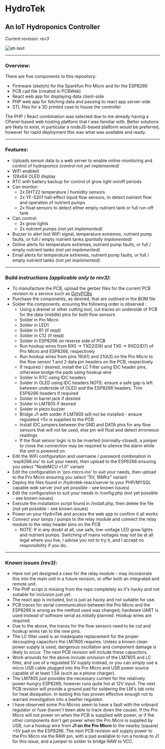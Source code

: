 # HydroTek
## An IoT Hydroponics Controller

*Current revision: rev3*

![alt-text](https://i.imgur.com/i79Ttwah.jpg "Image")

---

### Overview:

There are five components to this repository:
* Firmware (sketch) for the Sparkfun Pro Micro and for the ESP8266
* PCB cad file (created in PCBWeb)
* React web app for displaying data client-side
* PHP web app for fetching data and passing to react app server-side
* STL files for a 3D printed case to house the controller

The PHP / React combination was selected due to me already having a CPanel-based web hosting platform that I was familiar with. Better solutions are likely to exist, in particular a nodeJS-based platform would be preferred, however for rapid deployment this was what was available and ready.

---

### Features:

* Uploads sensor data to a web server to enable online monitoring and control of hydroponics *(control not yet implemented)*
* WiFi enabled
* 128x64 OLED display
* RTC with battery backup for control of grow light on/off periods
* Can monitor:
  * 2x DHT22 temperature / humidity sensors
  * 2x YF-S201 hall-effect liquid flow sensors, to detect nutrient flow and operation of nutrient pumps
  * 2x float sensors to detect either empty nutrient tank or full run-off tank
* Can control:
  * 2x grow lights
  * 2x nutrient pumps *(not yet implemented)*
* Buzzer to alert lost WiFi signal, temperature extremes, nutrient pump faults, or full / empty nutrient tanks *(partially implemented)*
* Online alerts for temperature extremes, nutrient pump faults, or full / empty nutrient tanks *(not yet implemented)*
* Email alerts for temperature extremes, nutrient pump faults, or full / empty nutrient tanks *(not yet implemented)*

---

### Build instructions *(applicable only to rev3)*:

* To manufacture the PCB, upload the gerber files for the current PCB revision to a service such as [DirtyPCBs](http://dirtypcbs.com/store/pcbs)
* Purchase the components, as desired, that are outlined in the BOM file
* Solder the components, ensuring the following order is observed :
  * Using a dremel or other cutting tool, cut traces on underside of PCB for the data (middle) pins for both flow sensors
  * Solder in Pro Micro
  * Solder in LED1
  * Solder in R1 (if reqd)
  * Solder in C12 (if reqd)
  * Solder in ESP8266 on reverse side of PCB
  * Run hookup wires from RX0 -> TXD2(D8) and TX0 -> RXD2(D7) of Pro Micro and ESP8266, respectively
  * Run hookup wires from pins 19(A1) and 21(A3) on the Pro Micro to the flow sensor 1 and 2 data pin headers on the PCB, respectively
  * If required / desired, install the LC Filter using IDC header pins, otherwise bridge the pads using hookup wire
  * Solder in RTC using IDC headers
  * Solder in OLED using IDC headers NOTE: ensure a safe gap is left between underside of OLED and the ESP8266 headers. Trim ESP8266 headers if required
  * Solder in barrel jack if desired
  * Solder in LM7805 if desired
  * Solder in piezo buzzer
  * Bridge J1 with solder if LM7805 will not be installed - ensure regulated +5v is supplied to the PCB
  * Install IDC jumpers between the GND and DATA pins for any flow sensors that will not be used, else pin will float and detect erroneous readings
  * If the float sensor logic is to be inverted (normally-closed), a jumper to close the connection may be required to silence the alarm while the unit is powered on  
* Edit the WiFi configuration and username / password combination in 'esp8266.ino' to suit your needs, then upload to the ESP8266 ensuring you select "NodeMCU v1.0" variant
* Edit the configuration in 'pro-micro.ino' to suit your needs, then upload to the Pro Micro ensuring you select "5V, 16Mhz" variant
* Deploy the files found in /hydrotek-react/server to your PHP/MYSQL capable web server (not yet possible - see known issues)
* Edit the configuration to suit your needs in /config.php (not yet possible - see known issues)
* Execute the installation script found in /install.php, then delete the file (not yet possible - see known issues)
* Power on your HydroTek and access the web app to confirm it all works
* Connect your lamps / pumps to the relay module and connect the relay module to the relay header pins on the PCB
  * NOTE: If in any doubt at all, use safe, low-voltage LED grow lights and nutrient pumps. Switching of mains voltages may not be at all legal where you live, I advise you not to try it, and I accept no responsibility if you do.

---

### Known issues *(rev3)*:

* Have not yet designed a case for the relay module - may incorporate this into the main unit in a future revision, or offer both an integrated and remote unit.
* The PHP script is missing from the repo completely as it's hacky and not suitable for inclusion just yet.
* The react app is included, but is just as hacky and not suitable for use.
* PCB traces for serial communication between the Pro Micro and the ESP8266 is wrong as the method used was changed; hardware UART is used instead of software serial as initially planned. Hookup wires are required.
* Due to the above, the traces for the flow sensors need to be cut and hookup wires ran to the new pins.
* The LC filter used is an inadequate replacement for the proper decoupling capacitors the LM7805 requires. Unless a known clean power supply is used, dangerous oscillation and component damage is likely to occur. The next PCB revision will include these capacitors.
* Work-arounds for the above include omission of the LM7805 and LC filter, and use of a regulated 5V supply instead, or you can simply use a micro USB cable plugged into the Pro Micro and USB power source capable of at least 1.5A (such as a phone charger).
* The LM7805 *just* provides the necessary current for the relatively power-hungry ESP8266, however runs quite hot at 12V input. The next PCB revision will provide a ground pad for soldering the LM's tab onto for heat dissipation. In testing this has proven effective enough not to warrant investigation into a beefier regulator.
* I have observed some Pro Micros seem to have a fault with the onboard regulator or fuse (haven't been able to track down the cause). If the Pro Micro will not power on when the PCB is supplied with power, or if the other components don't get power when the Pro Micro is supplied by USB, run a hookup wire from **J1 on the Pro Micro** to the nearby (square) +5V pad on the ESP8266. The next PCB revision will supply power to the Pro Micro via the RAW pin, with a pad available to run a hookup to J1 for this issue, and a jumper to solder to bridge RAW to VCC.

